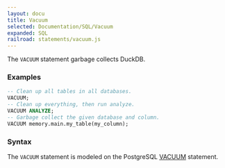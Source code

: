 ```yaml
---
layout: docu
title: Vacuum
selected: Documentation/SQL/Vacuum
expanded: SQL
railroad: statements/vacuum.js
---
```


The `VACUUM` statement garbage collects DuckDB.

### Examples
```sql
-- Clean up all tables in all databases.
VACUUM;
-- Clean up everything, then run analyze.
VACUUM ANALYZE;
-- Garbage collect the given database and column.
VACUUM memory.main.my_table(my_column);
```

### Syntax
<div id="rrdiagram1"></div>

The `VACUUM` statement is modeled on the PostgreSQL [VACUUM](https://www.postgresql.org/docs/current/sql-vacuum.html) statement.
